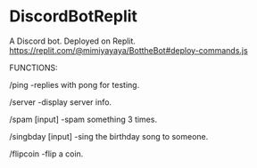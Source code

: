 # DiscordBotReplit
A Discord bot. Deployed on Replit. 
https://replit.com/@mimiyayaya/BottheBot#deploy-commands.js


FUNCTIONS:

/ping
-replies with pong for testing.

/server
-display server info.

/spam [input]
-spam something 3 times.

/singbday [input]
-sing the birthday song to someone.

/flipcoin
-flip a coin.
